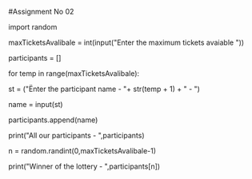 #Assignment No 02

import random

maxTicketsAvalibale = int(input("Enter the maximum tickets avaiable "))

participants = [] 

for temp in range(maxTicketsAvalibale):

  st = ("Ënter the participant name - "+ str(temp + 1) + " - ") 
  
  name = input(st)
  
  participants.append(name)

print("All our participants - ",participants)

n = random.randint(0,maxTicketsAvalibale-1)

print("Winner of the lottery - ",participants[n])
